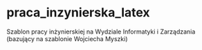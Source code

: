 # praca_inzynierska_latex
Szablon pracy inżynierskiej na Wydziale Informatyki i Zarządzania (bazujący na szablonie Wojciecha Myszki)
